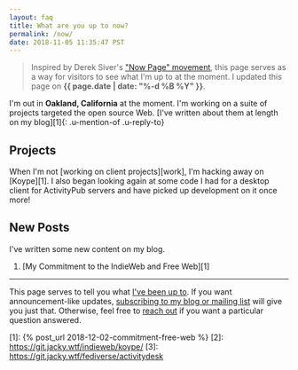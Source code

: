```yaml
---
layout: faq
title: What are you up to now?
permalink: /now/
date: 2018-11-05 11:35:47 PST
---
```


> Inspired by Derek Siver's ["Now Page" movement][nowff], this page serves as a
> way for visitors to see what I'm up to at the moment. I updated this page
> on **{{ page.date | date: "%-d %B %Y" }}**.

I'm out in **Oakland, California** at the moment. I'm working on a suite of
projects targeted the open source Web. [I've written about them at length on
my blog][1]{: .u-mention-of .u-reply-to}

## Projects

When I'm not [working on client projects][work], I'm hacking away on [Koype][1].
I also began looking again at some code I had for a desktop client for
ActivityPub servers and have picked up development on it once more!

## New Posts

I've written some new content on my blog.

  1. [My Commitment to the IndieWeb and Free Web][1]

---

This page serves to tell you what [I've been up to][nowff]. If you want
announcement-like updates, [subscribing to my blog or mailing list][sub] will
give you just that. Otherwise, feel free to [reach out][contact] if you want
a particular question answered.

[nowff]: https://sivers.org/nowff/
[sub]: /subscribe/
[contact]: /contact/
[1]: {% post_url 2018-12-02-commitment-free-web %}
[2]: https://git.jacky.wtf/indieweb/koype/
[3]: https://git.jacky.wtf/fediverse/activitydesk
